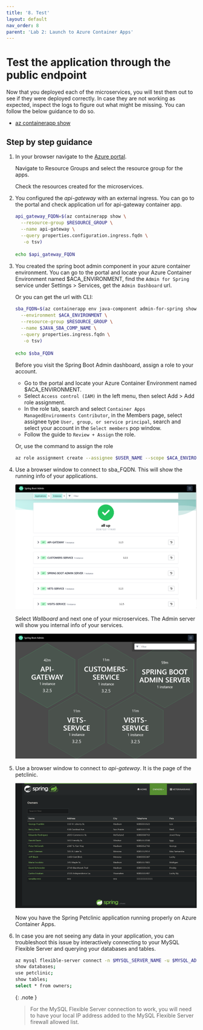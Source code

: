 ```yaml
---
title: '8. Test'
layout: default
nav_order: 8
parent: 'Lab 2: Launch to Azure Container Apps'
---
```


# Test the application through the public endpoint

Now that you deployed each of the microservices, you will test them out to see if they were deployed correctly. In case they are not working as expected, inspect the logs to figure out what might be missing. You can follow the below guidance to do so.

- [az containerapp show](https://learn.microsoft.com/cli/azure/containerapp?view=azure-cli-latest#az-containerapp-show)

## Step by step guidance

1. In your browser navigate to the [Azure portal](http://portal.azure.com).

   Navigate to Resource Groups and select the resource group for the apps.

   Check the resources created for the microservices.

1. You configured the _api-gateway_ with an external ingress. You can go to the portal and check application url for api-gateway container app.

   ```bash
   api_gateway_FQDN=$(az containerapp show \
     --resource-group $RESOURCE_GROUP \
     --name api-gateway \
     --query properties.configuration.ingress.fqdn \
      -o tsv)

   echo $api_gateway_FQDN
   ```

1. You created the spring boot admin component in your azure container environment. You can go to the portal and locate your Azure Container Environment named $ACA_ENVIRONMENT, find the `Admin for Spring` service under Settings > Services, get the `Admin Dashboard` url.

   Or you can get the url with CLI:

   ```bash
   sba_FQDN=$(az containerapp env java-component admin-for-spring show \
     --environment $ACA_ENVIRONMENT \
     --resource-group $RESOURCE_GROUP \
     --name $JAVA_SBA_COMP_NAME \
     --query properties.ingress.fqdn \
      -o tsv)

   echo $sba_FQDN
   ```

   Before you visit the Spring Boot Admin dashboard, assign a role to your account.
   - Go to the portal and locate your Azure Container Environment named $ACA_ENVIRONMENT.
   - Select `Access control (IAM)` in the left menu, then select Add > Add role assignment.
   - In the role tab, search and select `Container Apps ManagedEnvironments Contributor`, in the Members page, select assignee type `User, group, or service principal`, search and select your account in the `Select members` pop window.
   - Follow the guide to `Review + Assign` the role.

   Or, use the command to assign the role

   ```bash
   az role assignment create --assignee $USER_NAME --scope $ACA_ENVIRONMENT_ID --role 'Container Apps ManagedEnvironments Contributor'
   ```

1. Use a browser window to connect to sba_FQDN. This will show the running info of your applications.

   ![adminserver_applications](../../images/adminserver_applications.png)

   Select _Wallboard_ and next one of your microservices. The Admin server will show you internal info of your services.

   ![adminserver_wallboard](../../images/adminserver_wallboard.png)

1. Use a browser window to connect to  _api-gateway_. It is the page of the petclinic.

   ![petclinic_app](../../images/petclinic_app.png)

   Now you have the Spring Petclinic application running properly on Azure Container Apps.

1. In case you are not seeing any data in your application, you can troubleshoot this issue by interactively connecting to your MySQL Flexible Server and querying your databases and tables.

   ```bash
   az mysql flexible-server connect -n $MYSQL_SERVER_NAME -u $MYSQL_ADMIN_USERNAME -p $MYSQL_ADMIN_PASSWORD --interactive
   show databases;
   use petclinic;
   show tables;
   select * from owners;
   ```

   {: .note }
   > For the MySQL Flexible Server connection to work, you will need to have your local IP address added to the MySQL Flexible Server firewall allowed list.
